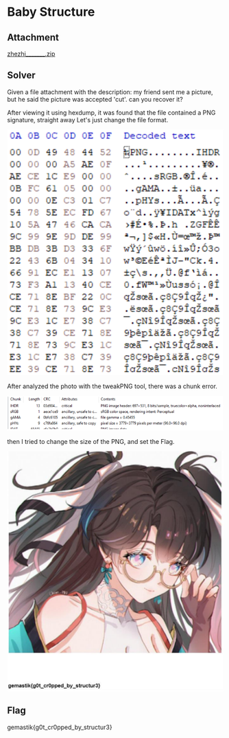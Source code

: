 # Baby Structure

## Attachment
[zhezhi_______.zip](attachment/zhezhi_______.zip)

## Solver
Given a file attachment with the description: my friend sent me a picture, but he said the picture was accepted 'cut'. can you recover it?

After viewing it using hexdump, it was found that the file contained a PNG signature, straight away 
Let's just change the file format.

![Capture_1.JPG](images/Capture_1.PNG)

After analyzed the photo with the tweakPNG tool, there was a chunk error.

![Capture_2.JPG](images/Capture_2.PNG)

then I tried to change the size of the PNG, and set the Flag.

![Capture_3.JPG](images/Capture_3.PNG)

## Flag
gemastik{g0t_cr0pped_by_structur3}